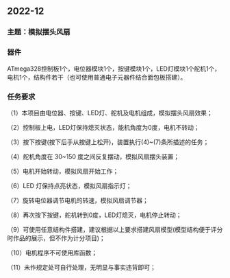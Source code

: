 ## 2022-12

### 主题：模拟摆头风扇

### 器件

ATmega328控制板1个，电位器模块1个，按键模块1个，LED灯模块1个舵机1个，电机1个，结构件若干（也可使用普通电子元器件结合面包板搭建）。

### 任务要求

（1）本项目由电位器、按键、LED灯、舵机及电机组成，模拟摆头风扇效果；

（2）控制板上电，LED灯保持熄灭状态，能机角度为0度，电机不转动；

（3）按下按键(按下后手从按键上松开)，装置执行(4)~(7)条所描述的任务；

（4）舵机角度在 30~150 度之间反复摆动，模拟风扇摆头装置；

（5）电机开始转动，模拟风扇开始工作；

（6）LED 灯保持点亮状态，模拟风扇指示灯；

（7）旋转电位器调节电机的转速，模拟风扇调节器；

（8）再次按下按键，舵机转到0度，LED灯熄灭，电机停止转动；

（9）可使用任意结构件搭建，建议根据以上要求搭建风扇模型(模型结构便于评分时作品的展示，但不作为计分项目)；

（10）电机程序不可使用库函数；

（11）未作规定处可自行处理，无明显与事实违背即可；